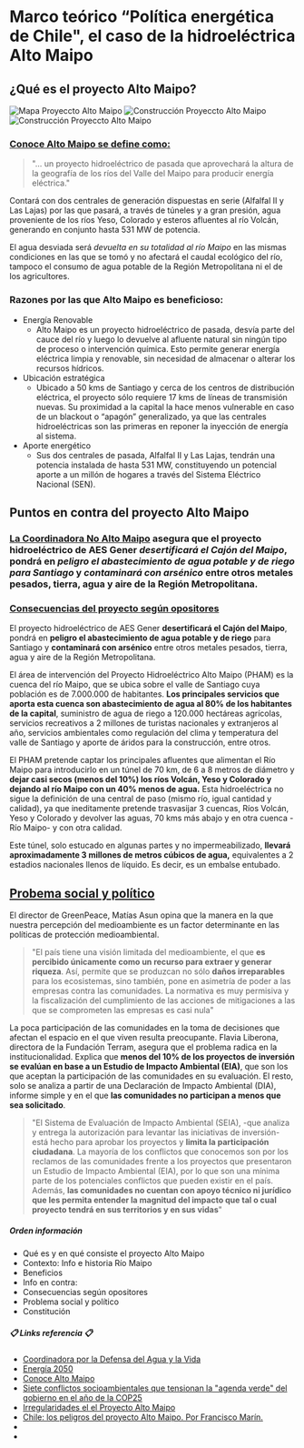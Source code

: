 # Marco teórico “Política energética de Chile", el caso de la hidroeléctrica Alto Maipo
## ¿Qué es el proyecto Alto Maipo?
![Mapa Proyeccto Alto Maipo](https://i.pinimg.com/564x/eb/95/e7/eb95e7b9fcf3cd14e10e8fab1eb0d879.jpg)
![Construcción Proyeccto Alto Maipo](https://3powershala.com/wp-content/uploads/2016/11/Alto-Maipo-1-770x513.jpg)
![Construcción Proyeccto Alto Maipo](https://surfbeatsradio.com/wp-content/uploads/2020/06/2275912.jpg)
### [Conoce Alto Maipo se define como:](conocealtomaipo.cl)
> "... un proyecto hidroeléctrico de pasada que aprovechará la altura de la geografía de los ríos del Valle del Maipo para producir energía eléctrica."

Contará con dos centrales de generación dispuestas en serie (Alfalfal II y Las Lajas) por las que pasará, a través de túneles y a gran presión, agua proveniente de los ríos Yeso, Colorado y esteros afluentes al río Volcán, generando en conjunto hasta 531 MW de potencia.

El agua desviada será *devuelta en su totalidad al río Maipo* en las mismas condiciones en las que se tomó y no afectará el caudal ecológico del río, tampoco el consumo de agua potable de la Región Metropolitana ni el de los agricultores.


### Razones por las que Alto Maipo es beneficioso:
* Energía Renovable
  * Alto Maipo es un proyecto hidroeléctrico de pasada, desvía parte del cauce del río y luego lo devuelve al afluente natural sin ningún tipo de proceso o intervención química. Esto permite generar energía eléctrica limpia y renovable, sin necesidad de almacenar o alterar los recursos hídricos.
* Ubicación estratégica
  * Ubicado a 50 kms de Santiago y cerca de los centros de distribución eléctrica, el proyecto sólo requiere 17 kms de líneas de transmisión nuevas. Su proximidad a la capital la hace menos vulnerable en caso de un blackout o “apagón” generalizado, ya que las centrales hidroeléctricas son las primeras en reponer la inyección de energía al sistema.
* Aporte energético
  * Sus dos centrales de pasada, Alfalfal II y Las Lajas, tendrán una potencia instalada de hasta 531 MW, constituyendo un potencial aporte a un millón de hogares a través del Sistema Eléctrico Nacional (SEN).

## Puntos en contra del proyecto Alto Maipo
### [La Coordinadora No Alto Maipo](https://www.facebook.com/NoAlProyectoAltoMaipo) asegura que el proyecto hidroeléctrico de AES Gener *desertificará el Cajón del Maipo*, pondrá en *peligro el abastecimiento de agua potable y de riego para Santiago* y *contaminará con arsénico* entre otros metales pesados, tierra, agua y aire de la Región Metropolitana.

### [Consecuencias del proyecto según opositores](https://sustempo.com/consecuencias-ambientales-de-alto-maipo-segun-sus-opositores)
El proyecto hidroeléctrico de AES Gener **desertificará el Cajón del Maipo**, pondrá en **peligro el abastecimiento de agua potable y de riego** para Santiago y **contaminará con arsénico** entre otros metales pesados, tierra, agua y aire de la Región Metropolitana.

El área de intervención del Proyecto Hidroeléctrico Alto Maipo (PHAM) es la cuenca del río Maipo, que se ubica sobre el valle de Santiago cuya población es de 7.000.000 de habitantes. **Los principales servicios que aporta esta cuenca son abastecimiento de agua al 80% de los habitantes de la capital**, suministro de agua de riego a 120.000 hectáreas agrícolas, servicios recreativos a 2 millones de turistas nacionales y extranjeros al año, servicios ambientales como regulación del clima y temperatura del valle de Santiago y aporte de áridos para la construcción, entre otros.

El PHAM pretende captar los principales afluentes que alimentan el Río Maipo para introducirlo en un túnel de 70 km, de 6 a 8 metros de diámetro y **dejar casi secos (menos del 10%) los ríos Volcán, Yeso y Colorado y dejando al río Maipo con un 40% menos de agua.**  Esta hidroeléctrica  no sigue la definición de una central de paso (mismo río, igual cantidad y calidad), ya que ineditamente pretende trasvasijar 3 cuencas, Ríos Volcán, Yeso y Colorado y devolver las aguas, 70 kms más abajo y en otra cuenca -Río Maipo- y con otra calidad.

Este túnel, solo estucado en algunas partes y no impermeabilizado, **llevará aproximadamente 3 millones de metros cúbicos de agua,** equivalentes a 2 estadios nacionales llenos de líquido. Es decir, es un embalse entubado.

## [Probema social y político](https://www.latercera.com/nacional/noticia/siete-conflictos-socioambientales-ponen-jaque-la-agenda-verde-del-gobierno-ano-la-cop25/686013/)
El director de GreenPeace, Matías Asun opina que la manera en la que nuestra percepción del medioambiente es un factor determinante en las políticas de protección medioambiental.
> "El país tiene una visión limitada del medioambiente, el que **es percibido únicamente como un recurso para extraer y generar riqueza**. Así, permite que se produzcan no sólo **daños irreparables** para los ecosistemas, sino también, pone en asimetría de poder a las empresas contra las comunidades. La normativa es muy permisiva y la fiscalización del cumplimiento de las acciones de mitigaciones a las que se comprometen las empresas es casi nula"

La poca participación de las comunidades en la toma de decisiones que afectan el espacio en el que viven resulta preocupante. Flavia Liberona, directora de la Fundación Terram, asegura que el problema radica en la institucionalidad. Explica que **menos del 10% de los proyectos de inversión se evalúan en base a un Estudio de Impacto Ambiental (EIA)**, que son los que aceptan la participación de las comunidades en su evaluación. El resto, solo se analiza a partir de una Declaración de Impacto Ambiental (DIA), informe simple y en el que **las comunidades no participan a menos que sea solicitado**.
> "El Sistema de Evaluación de Impacto Ambiental (SEIA), -que analiza y entrega la autorización para levantar las iniciativas de inversión-  está hecho para aprobar los proyectos y **limita la participación ciudadana**. La mayoría de los conflictos que conocemos son por los reclamos de las comunidades frente a los proyectos que presentaron un Estudio de Impacto Ambiental (EIA), por lo que son una mínima parte de los potenciales conflictos que pueden existir en el país. Además, **las comunidades no cuentan con apoyo técnico ni jurídico que les permita entender la magnitud del impacto que tal o cual proyecto tendrá en sus territorios y en sus vidas**"

##### Orden información
* Qué es y en qué consiste el proyecto Alto Maipo
* Contexto: Info e historia Río Maipo
* Beneficios
* Info en contra:
* Consecuencias según opositores 
* Problema social y político
* Constitución


##### :clipboard: Links referencia :clipboard:
* [Coordinadora por la Defensa del Agua y la Vida](https://www.derechoalagua.cl/etiqueta/alto-maipo/)
* [Energía 2050](https://energia.gob.cl/sites/default/files/energia_2050_-_politica_energetica_de_chile.pdf)
* [Conoce Alto Maipo](https://conocealtomaipo.cl/)
* [Siete conflictos socioambientales que tensionan la "agenda verde" del gobierno en el año de la COP25](https://www.latercera.com/nacional/noticia/siete-conflictos-socioambientales-ponen-jaque-la-agenda-verde-del-gobierno-ano-la-cop25/686013/)
* [Irregularidades el el Proyecto Alto Maipo](https://surfbeatsradio.com/ahora-en-historica-jornada-causa-por-irregularidades-de-proyecto-alto-maipo-arriba-a-tribunal-ambiental-de-santiago/)
* [Chile: los peligros del proyecto Alto Maipo. Por Francisco Marín.](http://www.sicnoticias.cl/?p=979)
* []()
* []()

